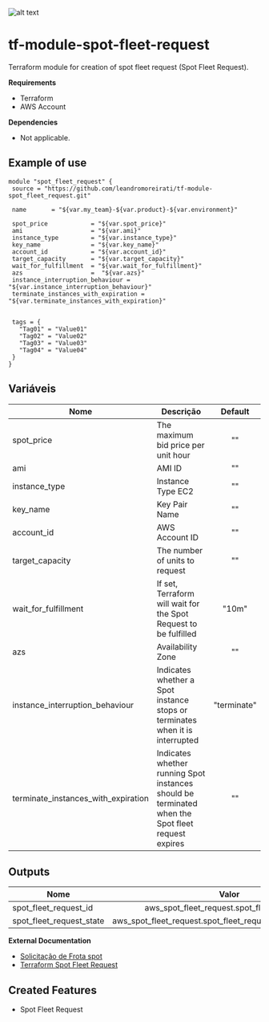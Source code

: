 ![alt text](https://www.terraform.io/assets/images/logo-hashicorp-3f10732f.svg)

# **tf-module-spot-fleet-request**

Terraform module for creation of spot fleet request (Spot Fleet Request).

**Requirements**
  - Terraform
  - AWS Account
  
**Dependencies**
  - Not applicable.

**Example of use**
 ------
 ```
module "spot_fleet_request" {
  source = "https://github.com/leandromoreirati/tf-module-spot_fleet_request.git"

  name       = "${var.my_team}-${var.product}-${var.environment}"

  spot_price            = "${var.spot_price}"
  ami                   = "${var.ami}" 
  instance_type         = "${var.instance_type}"
  key_name              = "${var.key_name}"
  account_id            = "${var.account_id}"
  target_capacity       = "${var.target_capacity}"
  wait_for_fulfillment  = "${var.wait_for_fulfillment}"
  azs                   =  "${var.azs}"
  instance_interruption_behaviour = "${var.instance_interruption_behaviour}"
  terminate_instances_with_expiration = "${var.terminate_instances_with_expiration}" 


  tags = {
    "Tag01" = "Value01"
    "Tag02" = "Value02"
    "Tag03" = "Value03"
    "Tag04" = "Value04"
  }
}
```
 **Variáveis**
 ------
 |       Nome                         |                                             Descrição                                            |  Default     |
 | -----------------------------------|--------------------------------------------------------------------------------------------------|:------------:|
 | spot_price                         | The maximum bid price per unit hour                                                              |      ""      |
 | ami                                | AMI ID                                                                                           |      ""      |
 | instance_type                      | Instance Type EC2                                                                                |      ""      |
 | key_name                           | Key Pair Name                                                                                    |      ""      |
 | account_id                         | AWS Account ID                                                                                   |      ""      |
 | target_capacity                    | The number of units to request                                                                   |      ""      |
 | wait_for_fulfillment               | If set, Terraform will wait for the Spot Request to be fulfilled                                 |    "10m"     |
 | azs                                | Availability Zone                                                                                |      ""      |
 | instance_interruption_behaviour    | Indicates whether a Spot instance stops or terminates when it is interrupted                     |  "terminate" |
 | terminate_instances_with_expiration| Indicates whether running Spot instances should be terminated when the Spot fleet request expires|      ""      |

 **Outputs**
 ------
 |            Nome         |                               Valor                            |
 | ----------------------- |:--------------------------------------------------------------:|
 | spot_fleet_request_id   | aws_spot_fleet_request.spot_fleet_request.id                |
 | spot_fleet_request_state| aws_spot_fleet_request.spot_fleet_request.spot_request_state|

**External Documentation**
 - [Solicitação de Frota spot](https://docs.aws.amazon.com/pt_br/AWSEC2/latest/UserGuide/spot-fleet-requests.html)
 - [Terraform Spot Fleet Request](https://www.terraform.io/docs/providers/aws/r/spot_fleet_request.html)

  **Created Features**
  ------
  - Spot Fleet Request